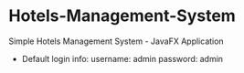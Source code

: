 # Hotels-Management-System
Simple Hotels Management System - JavaFX Application

* Default login info:
username: admin
password: admin

